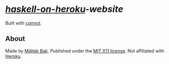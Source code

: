 _[haskell-on-heroku](http://haskellonheroku.com/)-website_
==========================================================

Built with [_cannot_](http://cannot.mietek.io/).


About
-----

Made by [Miëtek Bak](http://mietek.io/).  Published under the [MIT X11 license](http://haskellonheroku.com/license/).  Not affiliated with [Heroku](http://heroku.com/).
